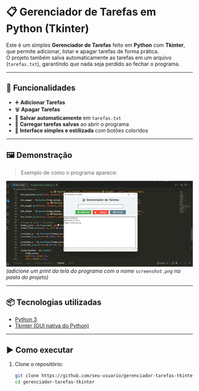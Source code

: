 # 📋 Gerenciador de Tarefas em Python (Tkinter)

Este é um simples **Gerenciador de Tarefas** feito em **Python** com **Tkinter**, que permite adicionar, listar e apagar tarefas de forma prática.  
O projeto também salva automaticamente as tarefas em um arquivo (`tarefas.txt`), garantindo que nada seja perdido ao fechar o programa.  

---

## 🚀 Funcionalidades
- ➕ **Adicionar Tarefas**  
- 🗑️ **Apagar Tarefas**  
- 💾 **Salvar automaticamente** em `tarefas.txt`  
- 📂 **Carregar tarefas salvas** ao abrir o programa  
- 🎨 **Interface simples e estilizada** com botões coloridos  

---

## 🖼️ Demonstração

> Exemplo de como o programa aparece:

![Gerenciador de Tarefas](screenshot.png)  
*(adicione um print da tela do programa com o nome `screenshot.png` na pasta do projeto)*

---

## 📦 Tecnologias utilizadas
- [Python 3](https://www.python.org/)  
- [Tkinter (GUI nativa do Python)](https://docs.python.org/3/library/tkinter.html)  

---

## ▶️ Como executar
1. Clone o repositório:
   ```bash
   git clone https://github.com/seu-usuario/gerenciador-tarefas-tkinter.git
   cd gerenciador-tarefas-tkinter


